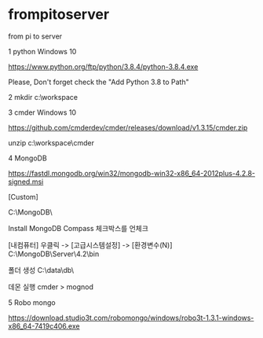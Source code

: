 # frompitoserver
from pi to server


1  python Windows 10

https://www.python.org/ftp/python/3.8.4/python-3.8.4.exe

Please, Don't forget check the "Add Python 3.8 to Path"

2 mkdir c:\workspace

3 cmder Windows 10

https://github.com/cmderdev/cmder/releases/download/v1.3.15/cmder.zip

unzip c:\workspace\cmder

4 MongoDB

https://fastdl.mongodb.org/win32/mongodb-win32-x86_64-2012plus-4.2.8-signed.msi

[Custom] 

C:\MongoDB\

Install MongoDB Compass 체크박스를 언체크

[내컴퓨터] 우클릭 -> [고급시스템설정] -> [환경변수(N)]
C:\MongoDB\Server\4.2\bin 

폴더 생성
C:\data\db\

데몬 실행
cmder > mognod 

5 Robo mongo

https://download.studio3t.com/robomongo/windows/robo3t-1.3.1-windows-x86_64-7419c406.exe

